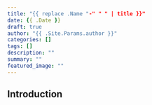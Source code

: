 ```yaml
---
title: "{{ replace .Name "-" " " | title }}"
date: {{ .Date }}
draft: true
author: "{{ .Site.Params.author }}"
categories: []
tags: []
description: ""
summary: ""
featured_image: ""
---
```


## Introduction

<!-- Start writing your post here -->


